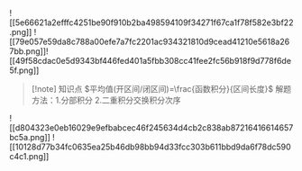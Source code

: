![[5e66621a2efffc4251be90f910b2ba498594109f34271f67ca1f78f582e3bf22.png]]
![[79e057e59da8c788a00efe7a7fc2201ac934321810d9cead41210e5618a267bb.png]]![[49f58cdac0e5d9343bf446fed401a5fbb308cc41fee2fc56b918f9d778f6de5f.png]]
>[!note] 知识点
>$平均值(开区间/闭区间)=\frac{函数积分}{区间长度}$
>解题方法：1.分部积分 2.二重积分交换积分次序

![[d804323e0eb16029e9efbabcec46f245634d4cb2c838ab87216416614657bc5a.png]]
![[10128d77b34fc0635ea25b46db98bb94d33fcc303b611bbd9da6f78dc590c4c1.png]]


